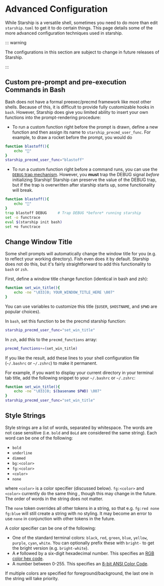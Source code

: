 # Advanced Configuration

While Starship is a versatile shell, sometimes you need to do more than edit
`starship.toml` to get it to do certain things. This page details some of the more
advanced configuration techniques used in starship.

::: warning

The configurations in this section are subject to change in future releases of Starship.

:::

## Custom pre-prompt and pre-execution Commands in Bash

Bash does not have a formal preexec/precmd framework like most other shells.
Because of this, it is difficult to provide fully customizable hooks in `bash`.
However, Starship does give you limited ability to insert your own functions
into the prompt-rendering procedure:

- To run a custom function right before the prompt is drawn, define a new
  function and then assign its name to `starship_precmd_user_func`. For example,
  to draw a rocket before the prompt, you would do

```bash
function blastoff(){
    echo "🚀"
}
starship_precmd_user_func="blastoff"
```

- To run a custom function right before a command runs, you can use the 
  [`DEBUG` trap mechanism](https://jichu4n.com/posts/debug-trap-and-prompt_command-in-bash/).
  However, you **must** trap the DEBUG signal *before* initializing Starship!
  Starship can preserve the value of the DEBUG trap, but if the trap is overwritten
  after starship starts up, some functionality will break.

```bash
function blastoff(){
    echo "🚀"
}
trap blastoff DEBUG     # Trap DEBUG *before* running starship
set -o functrace
eval $(starship init bash)
set +o functrace
```

## Change Window Title

Some shell prompts will automatically change the window title for you (e.g. to 
reflect your working directory). Fish even does it by default.
Starship does not do this, but it's fairly straightforward to add this
functionality to `bash` or `zsh`.

First, define a window title change function (identical in bash and zsh):

```bash
function set_win_title(){
    echo -ne "\033]0; YOUR_WINDOW_TITLE_HERE \007"
}
```

You can use variables to customize this title (`$USER`, `$HOSTNAME`, and `$PWD`
are popular choices).

In `bash`, set this function to be the precmd starship function:

```bash
starship_precmd_user_func="set_win_title"
```

In `zsh`, add this to the `precmd_functions` array:

```bash
precmd_functions+=(set_win_title)
```

If you like the result, add these lines to your shell configuration file 
(`~/.bashrc` or `~/.zshrc`) to make it permanent.

For example, if you want to display your current directory in your terminal tab title,
add the following snippet to your `~/.bashrc` or `~/.zshrc`:

```bash
function set_win_title(){
    echo -ne "\033]0; $(basename $PWD) \007"
}
starship_precmd_user_func="set_win_title"
```

## Style Strings

Style strings are a list of words, separated by whitespace. The words are not case sensitive (i.e. `bold` and `BoLd` are considered the same string). Each word can be one of the following:

  - `bold`
  - `underline`
  - `dimmed`
  - `bg:<color>`
  - `fg:<color>`
  - `<color>`
  - `none`

where `<color>` is a color specifier (discussed below). `fg:<color>` and `<color>` currently do the same thing , though this may change in the future. The order of words in the string does not matter.

The `none` token overrides all other tokens in a string, so that e.g. `fg:red none fg:blue` will still create a string with no styling. It may become an error to use `none` in conjunction with other tokens in the future.

A color specifier can be one of the following:

 - One of the standard terminal colors: `black`, `red`, `green`, `blue`,
    `yellow`, `purple`, `cyan`, `white`. You can optionally prefix these
    with `bright-` to get the bright version (e.g. `bright-white`).
 - A `#` followed by a six-digit hexadecimal number. This specifies an
   [RGB color hex code](https://www.w3schools.com/colors/colors_hexadecimal.asp).
 - A number between 0-255. This specifies an [8-bit ANSI Color Code](https://i.stack.imgur.com/KTSQa.png).

If multiple colors are specified for foreground/background, the last one in the string will take priority.
